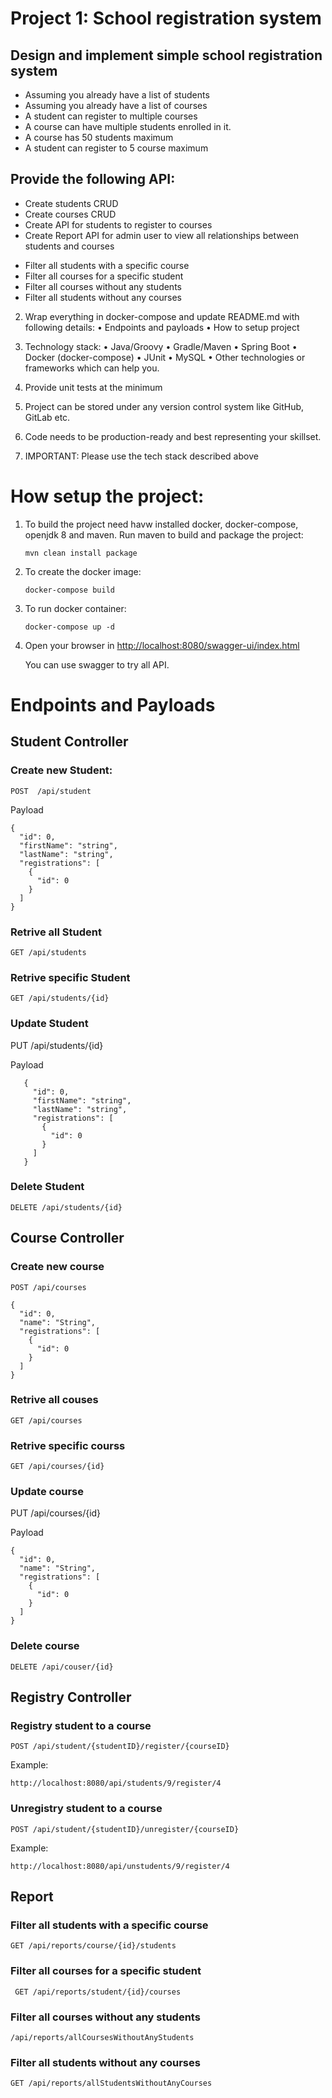 

# Project 1: School registration system

## Design and implement simple school registration system
- Assuming you already have a list of students
- Assuming you already have a list of courses
- A student can register to multiple courses
- A course can have multiple students enrolled in it.
- A course has 50 students maximum
- A student can register to 5 course maximum

## Provide the following API:
- Create students CRUD
- Create courses CRUD
- Create API for students to register to courses
- Create Report API for admin user to view all relationships between students and courses
+ Filter all students with a specific course
+ Filter all courses for a specific student
+ Filter all courses without any students
+ Filter all students without any courses

2. Wrap everything in docker-compose and update README.md with following details:
• Endpoints and payloads
• How to setup project

3. Technology stack:
• Java/Groovy
• Gradle/Maven
• Spring Boot
• Docker (docker-compose)
• JUnit
• MySQL
• Other technologies or frameworks which can help you.

4. Provide unit tests at the minimum
5. Project can be stored under any version control system like GitHub, GitLab etc.
6. Code needs to be production-ready and best representing your skillset.
7. IMPORTANT: Please use the tech stack described above

# How setup the project:

1. To build the project need havw installed docker, docker-compose,  openjdk 8 and maven.
Run maven to build and package the project:

       mvn clean install package

2. To create the docker image:

       docker-compose build

3. To run docker container:

       docker-compose up -d
    
4. Open your browser in [http://localhost:8080/swagger-ui/index.html](http://localhost:8080/swagger-ui/index.html)
    
    You can use swagger to try all API.

# Endpoints and Payloads

## Student Controller 

### Create new Student:

    
    POST  /api/student

Payload

    {
      "id": 0,
      "firstName": "string",
      "lastName": "string",
      "registrations": [
        {
          "id": 0
        }
      ]
    }

### Retrive all Student

    GET /api/students 
 
### Retrive specific Student

    GET /api/students/{id} 
    
### Update Student

   PUT /api/students/{id}
   
Payload

       {
         "id": 0,
         "firstName": "string",
         "lastName": "string",
         "registrations": [
           {
             "id": 0
           }
         ]
       }
       
 ### Delete Student
 
    DELETE /api/students/{id}
    
 ## Course Controller 
 
 ### Create new course
    
    POST /api/courses
    
    {
      "id": 0,
      "name": "String",
      "registrations": [
        {
          "id": 0
        }
      ]
    }
    
### Retrive all couses

    GET /api/courses 
 
### Retrive specific courss

    GET /api/courses/{id} 
    
### Update course

   PUT /api/courses/{id}
   
Payload

    {
      "id": 0,
      "name": "String",
      "registrations": [
        {
          "id": 0
        }
      ]
    }
       
 ### Delete course
 
    DELETE /api/couser/{id}
 
## Registry Controller

### Registry student to a course

    POST /api/student/{studentID}/register/{courseID}

Example:
   
    http://localhost:8080/api/students/9/register/4
    


### Unregistry student to a course

    POST /api/student/{studentID}/unregister/{courseID}

Example:
   
    http://localhost:8080/api/unstudents/9/register/4
    
    
 ## Report
 
 ### Filter all students with a specific course
 
    GET /api/reports/course/{id}/students
    
 ### Filter all courses for a specific student
 
     GET /api/reports/student/{id}/courses
 
 ### Filter all courses without any students

    /api/reports/allCoursesWithoutAnyStudents 

 ### Filter all students without any courses

    GET /api/reports/allStudentsWithoutAnyCourses
